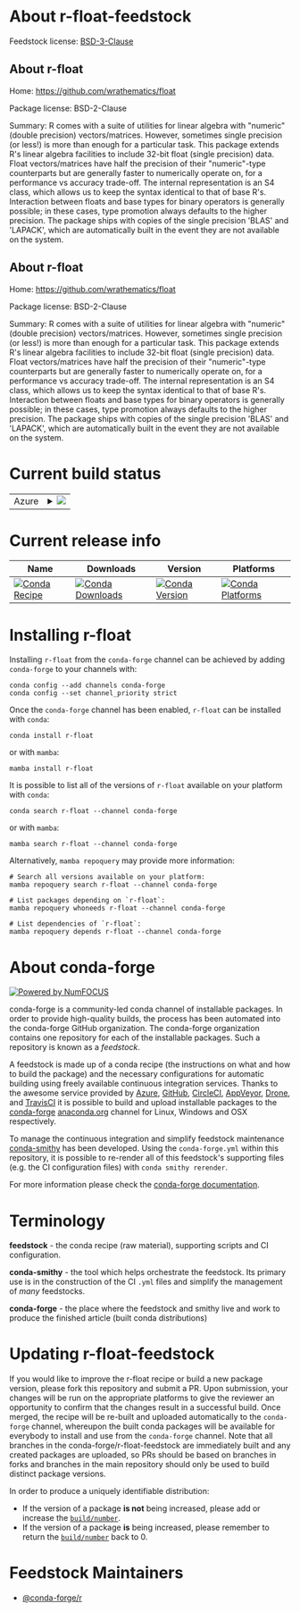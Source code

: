 About r-float-feedstock
=======================

Feedstock license: [BSD-3-Clause](https://github.com/conda-forge/r-float-feedstock/blob/main/LICENSE.txt)


About r-float
-------------

Home: https://github.com/wrathematics/float

Package license: BSD-2-Clause

Summary: R comes with a suite of utilities for linear algebra with "numeric" (double precision) vectors/matrices. However, sometimes single precision (or less!) is more than enough for a particular task.  This package extends R's linear algebra facilities to include 32-bit float (single precision) data. Float vectors/matrices have half the precision of their "numeric"-type counterparts but are generally faster to numerically operate on, for a performance vs accuracy trade-off.  The internal representation is an S4 class, which allows us to keep the syntax identical to that of base R's. Interaction between floats and base types for binary operators is generally possible; in these cases, type promotion always defaults to the higher precision.  The package ships with copies of the single precision 'BLAS' and 'LAPACK', which are automatically built in the event they are not available on the system.

About r-float
-------------

Home: https://github.com/wrathematics/float

Package license: BSD-2-Clause

Summary: R comes with a suite of utilities for linear algebra with "numeric" (double precision) vectors/matrices. However, sometimes single precision (or less!) is more than enough for a particular task.  This package extends R's linear algebra facilities to include 32-bit float (single precision) data. Float vectors/matrices have half the precision of their "numeric"-type counterparts but are generally faster to numerically operate on, for a performance vs accuracy trade-off.  The internal representation is an S4 class, which allows us to keep the syntax identical to that of base R's. Interaction between floats and base types for binary operators is generally possible; in these cases, type promotion always defaults to the higher precision.  The package ships with copies of the single precision 'BLAS' and 'LAPACK', which are automatically built in the event they are not available on the system.

Current build status
====================


<table>
    
  <tr>
    <td>Azure</td>
    <td>
      <details>
        <summary>
          <a href="https://dev.azure.com/conda-forge/feedstock-builds/_build/latest?definitionId=9103&branchName=main">
            <img src="https://dev.azure.com/conda-forge/feedstock-builds/_apis/build/status/r-float-feedstock?branchName=main">
          </a>
        </summary>
        <table>
          <thead><tr><th>Variant</th><th>Status</th></tr></thead>
          <tbody><tr>
              <td>linux_64_r_base4.2</td>
              <td>
                <a href="https://dev.azure.com/conda-forge/feedstock-builds/_build/latest?definitionId=9103&branchName=main">
                  <img src="https://dev.azure.com/conda-forge/feedstock-builds/_apis/build/status/r-float-feedstock?branchName=main&jobName=linux&configuration=linux%20linux_64_r_base4.2" alt="variant">
                </a>
              </td>
            </tr><tr>
              <td>linux_64_r_base4.3</td>
              <td>
                <a href="https://dev.azure.com/conda-forge/feedstock-builds/_build/latest?definitionId=9103&branchName=main">
                  <img src="https://dev.azure.com/conda-forge/feedstock-builds/_apis/build/status/r-float-feedstock?branchName=main&jobName=linux&configuration=linux%20linux_64_r_base4.3" alt="variant">
                </a>
              </td>
            </tr><tr>
              <td>osx_64_r_base4.2</td>
              <td>
                <a href="https://dev.azure.com/conda-forge/feedstock-builds/_build/latest?definitionId=9103&branchName=main">
                  <img src="https://dev.azure.com/conda-forge/feedstock-builds/_apis/build/status/r-float-feedstock?branchName=main&jobName=osx&configuration=osx%20osx_64_r_base4.2" alt="variant">
                </a>
              </td>
            </tr><tr>
              <td>osx_64_r_base4.3</td>
              <td>
                <a href="https://dev.azure.com/conda-forge/feedstock-builds/_build/latest?definitionId=9103&branchName=main">
                  <img src="https://dev.azure.com/conda-forge/feedstock-builds/_apis/build/status/r-float-feedstock?branchName=main&jobName=osx&configuration=osx%20osx_64_r_base4.3" alt="variant">
                </a>
              </td>
            </tr><tr>
              <td>win_64</td>
              <td>
                <a href="https://dev.azure.com/conda-forge/feedstock-builds/_build/latest?definitionId=9103&branchName=main">
                  <img src="https://dev.azure.com/conda-forge/feedstock-builds/_apis/build/status/r-float-feedstock?branchName=main&jobName=win&configuration=win%20win_64_" alt="variant">
                </a>
              </td>
            </tr>
          </tbody>
        </table>
      </details>
    </td>
  </tr>
</table>

Current release info
====================

| Name | Downloads | Version | Platforms |
| --- | --- | --- | --- |
| [![Conda Recipe](https://img.shields.io/badge/recipe-r--float-green.svg)](https://anaconda.org/conda-forge/r-float) | [![Conda Downloads](https://img.shields.io/conda/dn/conda-forge/r-float.svg)](https://anaconda.org/conda-forge/r-float) | [![Conda Version](https://img.shields.io/conda/vn/conda-forge/r-float.svg)](https://anaconda.org/conda-forge/r-float) | [![Conda Platforms](https://img.shields.io/conda/pn/conda-forge/r-float.svg)](https://anaconda.org/conda-forge/r-float) |

Installing r-float
==================

Installing `r-float` from the `conda-forge` channel can be achieved by adding `conda-forge` to your channels with:

```
conda config --add channels conda-forge
conda config --set channel_priority strict
```

Once the `conda-forge` channel has been enabled, `r-float` can be installed with `conda`:

```
conda install r-float
```

or with `mamba`:

```
mamba install r-float
```

It is possible to list all of the versions of `r-float` available on your platform with `conda`:

```
conda search r-float --channel conda-forge
```

or with `mamba`:

```
mamba search r-float --channel conda-forge
```

Alternatively, `mamba repoquery` may provide more information:

```
# Search all versions available on your platform:
mamba repoquery search r-float --channel conda-forge

# List packages depending on `r-float`:
mamba repoquery whoneeds r-float --channel conda-forge

# List dependencies of `r-float`:
mamba repoquery depends r-float --channel conda-forge
```


About conda-forge
=================

[![Powered by
NumFOCUS](https://img.shields.io/badge/powered%20by-NumFOCUS-orange.svg?style=flat&colorA=E1523D&colorB=007D8A)](https://numfocus.org)

conda-forge is a community-led conda channel of installable packages.
In order to provide high-quality builds, the process has been automated into the
conda-forge GitHub organization. The conda-forge organization contains one repository
for each of the installable packages. Such a repository is known as a *feedstock*.

A feedstock is made up of a conda recipe (the instructions on what and how to build
the package) and the necessary configurations for automatic building using freely
available continuous integration services. Thanks to the awesome service provided by
[Azure](https://azure.microsoft.com/en-us/services/devops/), [GitHub](https://github.com/),
[CircleCI](https://circleci.com/), [AppVeyor](https://www.appveyor.com/),
[Drone](https://cloud.drone.io/welcome), and [TravisCI](https://travis-ci.com/)
it is possible to build and upload installable packages to the
[conda-forge](https://anaconda.org/conda-forge) [anaconda.org](https://anaconda.org/)
channel for Linux, Windows and OSX respectively.

To manage the continuous integration and simplify feedstock maintenance
[conda-smithy](https://github.com/conda-forge/conda-smithy) has been developed.
Using the ``conda-forge.yml`` within this repository, it is possible to re-render all of
this feedstock's supporting files (e.g. the CI configuration files) with ``conda smithy rerender``.

For more information please check the [conda-forge documentation](https://conda-forge.org/docs/).

Terminology
===========

**feedstock** - the conda recipe (raw material), supporting scripts and CI configuration.

**conda-smithy** - the tool which helps orchestrate the feedstock.
                   Its primary use is in the construction of the CI ``.yml`` files
                   and simplify the management of *many* feedstocks.

**conda-forge** - the place where the feedstock and smithy live and work to
                  produce the finished article (built conda distributions)


Updating r-float-feedstock
==========================

If you would like to improve the r-float recipe or build a new
package version, please fork this repository and submit a PR. Upon submission,
your changes will be run on the appropriate platforms to give the reviewer an
opportunity to confirm that the changes result in a successful build. Once
merged, the recipe will be re-built and uploaded automatically to the
`conda-forge` channel, whereupon the built conda packages will be available for
everybody to install and use from the `conda-forge` channel.
Note that all branches in the conda-forge/r-float-feedstock are
immediately built and any created packages are uploaded, so PRs should be based
on branches in forks and branches in the main repository should only be used to
build distinct package versions.

In order to produce a uniquely identifiable distribution:
 * If the version of a package **is not** being increased, please add or increase
   the [``build/number``](https://docs.conda.io/projects/conda-build/en/latest/resources/define-metadata.html#build-number-and-string).
 * If the version of a package **is** being increased, please remember to return
   the [``build/number``](https://docs.conda.io/projects/conda-build/en/latest/resources/define-metadata.html#build-number-and-string)
   back to 0.

Feedstock Maintainers
=====================

* [@conda-forge/r](https://github.com/conda-forge/r/)

